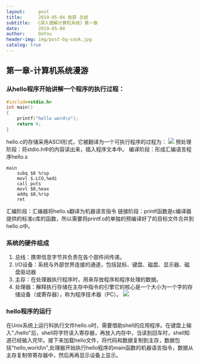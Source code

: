 ```yaml
---
layout:     post
title:      2019-05-04 收获 总结
subtitle:  《深入理解计算机系统》第一章
date:       2019-05-04
author:     DaYou
header-img: img/post-bg-cook.jpg
catalog: true
---
```

## 第一章-计算机系统漫游

### 从hello程序开始讲解一个程序的执行过程：
```hello.c
#include<stdio.h>
int main()
{
	printf("hello word\n");
	return 0;
}
```
hello.c的存储采用ASCII形式，它被翻译为一个可执行程序的过程为：
![](https://wx1.sinaimg.cn/mw1024/0079f8Holy1g2pogun72nj30dn02ujs9.jpg)
预处理阶段：将stdio.h中的内容读出来，插入程序文本中。
编译阶段：形成汇编语言程序hello.s
```
main
	subq $8 %rsp
	movl $.LCO,%edi
	call puts
	movl $0,%eax
	addq $8,%rsp
	ret
```
汇编阶段：汇编器将hello.s翻译为机器语言指令
链接阶段：printf函数是c编译器提供的标准c库的函数，所以需要将printf.o的单独的预编译好了的目标文件合并到hello.o中。

### 系统的硬件组成
1. 总线：携带信息字节并负责在各个部件间传递。
2. I/O设备：系统与外部世界连接的通道，包括鼠标、键盘、磁盘、显示器、磁盘驱动器
3. 主存：在处理器执行程序时，用来存放程序和程序处理的数据。
4. 处理器：解释执行存储在主存中指令的引擎它的核心是一个大小为一个字的存储设备（或寄存器），称为程序技术器（PC）。
![](https://wx4.sinaimg.cn/mw1024/0079f8Holy1g2pogv8s5gj30bw08yq57.jpg)

### hello程序的运行
在Unix系统上运行科执行文件hello.o时，需要借助shell的应用程序。在键盘上输入"./hello"后，shell将字符读入寄存器，再放入内存中，当读到回车时，shell知道已经输入完毕。接下来加载hello文件，将代码和数据复制到主存，数据包括"hello,world\n",处理器开始执行hello程序的main函数的机器语言指令，数据从主存复制带寄存器中，然后再再显示设备上显示。
